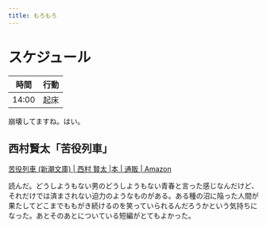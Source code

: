 ```yaml
---
title: もろもろ
---
```




# スケジュール

時間|行動
---|---
14:00|起床

崩壊してますね。はい。


## 西村賢太「苦役列車」

<a href="https://www.amazon.co.jp/dp/4101312842?tag=amakan4-22" class="embedly-card">苦役列車 (新潮文庫) | 西村 賢太 |本 | 通販 | Amazon</a>

読んだ。どうしようもない男のどうしようもない青春と言った感じなんだけど、それだけでは済まされない迫力のようなものがある。ある種の沼に陥った人間が果たしてどこまでももがき続けるのを笑っていられるんだろうかという気持ちになった。あとそのあとについている短編がとてもよかった。